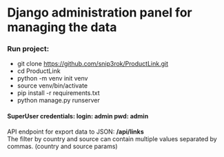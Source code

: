 # Django administration panel for managing the data

### Run project:  
* git clone https://github.com/snip3rok/ProductLink.git  
* cd ProductLink  
* python -m venv init venv  
* source venv/bin/activate  
* pip install -r requirements.txt  
* python manage.py runserver  


#### SuperUser credentials: login: admin pwd: admin  

API endpoint for export data to JSON: **/api/links**  
The filter by country and source can contain multiple values separated by commas. (country and source params)
